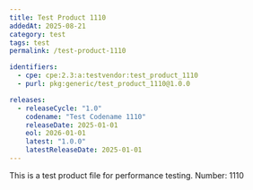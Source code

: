 ```yaml
---
title: Test Product 1110
addedAt: 2025-08-21
category: test
tags: test
permalink: /test-product-1110

identifiers:
  - cpe: cpe:2.3:a:testvendor:test_product_1110
  - purl: pkg:generic/test_product_1110@1.0.0

releases:
  - releaseCycle: "1.0"
    codename: "Test Codename 1110"
    releaseDate: 2025-01-01
    eol: 2026-01-01
    latest: "1.0.0"
    latestReleaseDate: 2025-01-01
---
```


This is a test product file for performance testing. Number: 1110
